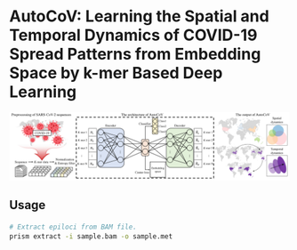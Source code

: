 # AutoCoV: Learning the Spatial and Temporal Dynamics of COVID-19 Spread Patterns from Embedding Space by k-mer Based Deep Learning

<p align="center"><img src="overview.png" /></p>

<h2 align="left">Usage</h2>

```bash
# Extract epiloci from BAM file.
prism extract -i sample.bam -o sample.met
```
